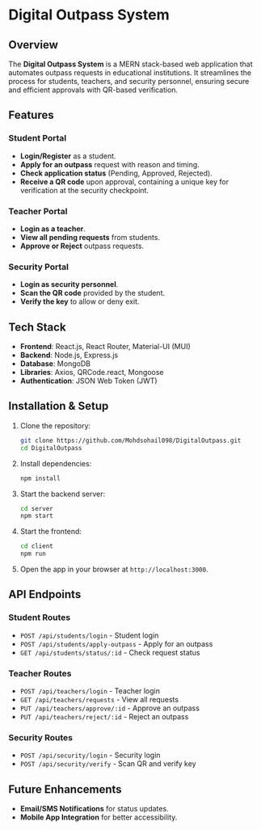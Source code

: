 # Digital Outpass System

## Overview
The **Digital Outpass System** is a MERN stack-based web application that automates outpass requests in educational institutions. It streamlines the process for students, teachers, and security personnel, ensuring secure and efficient approvals with QR-based verification.

## Features

### Student Portal
- **Login/Register** as a student.
- **Apply for an outpass** request with reason and timing.
- **Check application status** (Pending, Approved, Rejected).
- **Receive a QR code** upon approval, containing a unique key for verification at the security checkpoint.

### Teacher Portal
- **Login as a teacher**.
- **View all pending requests** from students.
- **Approve or Reject** outpass requests.

### Security Portal
- **Login as security personnel**.
- **Scan the QR code** provided by the student.
- **Verify the key** to allow or deny exit.

## Tech Stack
- **Frontend**: React.js, React Router, Material-UI (MUI)
- **Backend**: Node.js, Express.js
- **Database**: MongoDB
- **Libraries**: Axios, QRCode.react, Mongoose
- **Authentication**: JSON Web Token (JWT)

## Installation & Setup

1. Clone the repository:
   ```sh
   git clone https://github.com/Mohdsohail098/DigitalOutpass.git
   cd DigitalOutpass
   ```

2. Install dependencies:
   ```sh
   npm install
   ```

3. Start the backend server:
   ```sh
   cd server
   npm start
   ```

4. Start the frontend:
   ```sh
   cd client
   npm run
   ```

5. Open the app in your browser at `http://localhost:3000`.

## API Endpoints

### Student Routes
- `POST /api/students/login` - Student login
- `POST /api/students/apply-outpass` - Apply for an outpass
- `GET /api/students/status/:id` - Check request status

### Teacher Routes
- `POST /api/teachers/login` - Teacher login
- `GET /api/teachers/requests` - View all requests
- `PUT /api/teachers/approve/:id` - Approve an outpass
- `PUT /api/teachers/reject/:id` - Reject an outpass

### Security Routes
- `POST /api/security/login` - Security login
- `POST /api/security/verify` - Scan QR and verify key

## Future Enhancements
- **Email/SMS Notifications** for status updates.
- **Mobile App Integration** for better accessibility.

